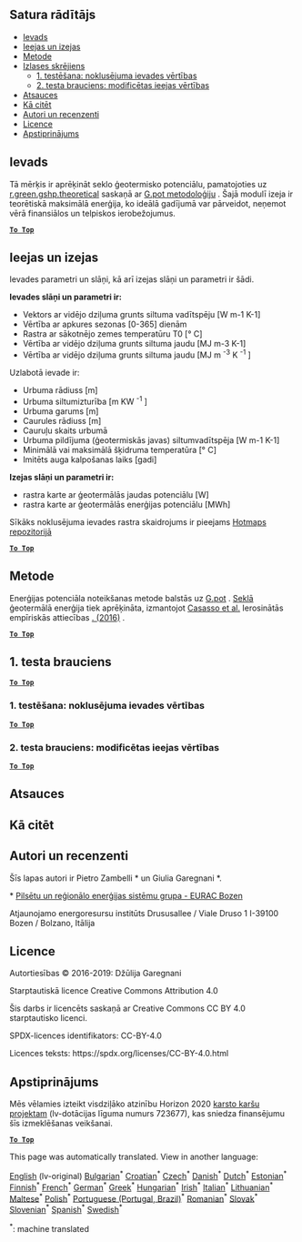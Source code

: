 <h2> Satura rādītājs </h2><ul><li> <a href="#introduction">Ievads</a> </li><li> <a href="#inputs-and-outputs">Ieejas un izejas</a> </li><li> <a href="#method">Metode</a> </li><li> <a href="#sample-run">Izlases skrējiens</a> <ul><li> <a href="#test-run-1-default-input-values">1. testēšana: noklusējuma ievades vērtības</a> </li><li> <a href="#test-run-2-modified-input-values">2. testa brauciens: modificētas ieejas vērtības</a> </li></ul></li><li> <a href="#references">Atsauces</a> </li><li> <a href="#how-to-cite">Kā citēt</a> </li><li> <a href="#authors-and-reviewers">Autori un recenzenti</a> </li><li> <a href="#license">Licence</a> </li><li> <a href="#acknowledgement">Apstiprinājums</a> </li></ul><h2> Ievads </h2><p> Tā mērķis ir aprēķināt seklo ģeotermisko potenciālu, pamatojoties uz <a href="https://grass.osgeo.org/grass76/manuals/addons/r.green.gshp.theoretical.html">r.green.gshp.theoretical</a> saskaņā ar <a href="https://www.sciencedirect.com/science/article/pii/S0360544216303358">G.pot metodoloģiju</a> . Šajā modulī izeja ir teorētiskā maksimālā enerģija, ko ideālā gadījumā var pārveidot, neņemot vērā finansiālos un telpiskos ierobežojumus. </p><p><ins> <code><strong><a href="#table-of-contents">To Top</a></strong></code> </ins> </p><h2> Ieejas un izejas </h2><p> Ievades parametri un slāņi, kā arī izejas slāņi un parametri ir šādi. </p><p> <strong>Ievades slāņi un parametri ir:</strong> </p><ul><li> Vektors ar vidējo dziļuma grunts siltuma vadītspēju [W m-1 K-1] </li><li> Vērtība ar apkures sezonas [0-365] dienām </li><li> Rastra ar sākotnējo zemes temperatūru T0 [° C] </li><li> Vērtība ar vidējo dziļuma grunts siltuma jaudu [MJ m-3 K-1] </li><li> Vērtība ar vidējo dziļuma grunts siltuma jaudu [MJ m <sup>-3</sup> K <sup>-1</sup> ] </li></ul><p> Uzlabotā ievade ir: </p><ul><li> Urbuma rādiuss [m] </li><li> Urbuma siltumizturība [m KW <sup>-1</sup> ] </li><li> Urbuma garums [m] </li><li> Caurules rādiuss [m] </li><li> Cauruļu skaits urbumā </li><li> Urbuma pildījuma (ģeotermiskās javas) siltumvadītspēja [W m-1 K-1] </li><li> Minimālā vai maksimālā šķidruma temperatūra [° C] </li><li> Imitēts auga kalpošanas laiks [gadi] </li></ul><p> <strong>Izejas slāņi un parametri ir:</strong> </p><ul><li> rastra karte ar ģeotermālās jaudas potenciālu [W] </li><li> rastra karte ar ģeotermālās enerģijas potenciālu [MWh] </li></ul><p> Sīkāks noklusējuma ievades rastra skaidrojums ir pieejams <a href="https://gitlab.com/hotmaps/potential/potential_geothermal_raster">Hotmaps repozitorijā</a> </p><p><ins> <code><strong><a href="#table-of-contents">To Top</a></strong></code> </ins> </p><h2> Metode </h2><p> Enerģijas potenciāla noteikšanas metode balstās uz <a href="https://www.sciencedirect.com/science/article/pii/S0360544216303358">G.pot</a> . <a href="https://www.sciencedirect.com/science/article/pii/S0360544216303358">Seklā</a> ģeotermālā enerģija tiek aprēķināta, izmantojot <a href="https://www.sciencedirect.com/science/article/pii/S0360544216303358">Casasso et al.</a> Ierosinātās empīriskās attiecības <a href="https://www.sciencedirect.com/science/article/pii/S0360544216303358">. (2016)</a> . </p><p><ins> <code><strong><a href="#table-of-contents">To Top</a></strong></code> </ins> </p><h2> 1. testa brauciens </h2><p><ins> <code><strong><a href="#table-of-contents">To Top</a></strong></code> </ins> </p><h3> 1. testēšana: noklusējuma ievades vērtības </h3><p><ins> <code><strong><a href="#table-of-contents">To Top</a></strong></code> </ins> </p><h3> 2. testa brauciens: modificētas ieejas vērtības </h3><p><ins> <code><strong><a href="#table-of-contents">To Top</a></strong></code> </ins> </p><h2> Atsauces </h2><h2> Kā citēt </h2><h2> Autori un recenzenti </h2><p> Šīs lapas autori ir Pietro Zambelli * un Giulia Garegnani *. </p><p> * <a href="http://www.eurac.edu/en/research/technologies/renewableenergy/researchfields/Pages/Energy-strategies-and-planning.aspx">Pilsētu un reģionālo enerģijas sistēmu grupa - EURAC Bozen</a> </p><p> Atjaunojamo energoresursu institūts Drususallee / Viale Druso 1 I-39100 Bozen / Bolzano, Itālija </p><h2> Licence </h2><p> Autortiesības © 2016-2019: Džūlija Garegnani </p><p> Starptautiskā licence Creative Commons Attribution 4.0 </p><p> Šis darbs ir licencēts saskaņā ar Creative Commons CC BY 4.0 starptautisko licenci. </p><p> SPDX-licences identifikators: CC-BY-4.0 </p><p> Licences teksts: https://spdx.org/licenses/CC-BY-4.0.html </p><h2> Apstiprinājums </h2><p> Mēs vēlamies izteikt visdziļāko atzinību Horizon 2020 <a href="https://www.hotmaps-project.eu">karsto karšu projektam</a> (lv-dotācijas līguma numurs 723677), kas sniedza finansējumu šīs izmeklēšanas veikšanai. </p><p><ins> <code><strong><a href="#table-of-contents">To Top</a></strong></code> </ins> </p>

This page was automatically translated. View in another language:

[English](../en/CM-Shallow-geothermal-potential.md) (lv-original) [Bulgarian](../bg/CM-Shallow-geothermal-potential.md)<sup>\*</sup> [Croatian](../hr/CM-Shallow-geothermal-potential.md)<sup>\*</sup> [Czech](../cs/CM-Shallow-geothermal-potential.md)<sup>\*</sup> [Danish](../da/CM-Shallow-geothermal-potential.md)<sup>\*</sup> [Dutch](../nl/CM-Shallow-geothermal-potential.md)<sup>\*</sup> [Estonian](../et/CM-Shallow-geothermal-potential.md)<sup>\*</sup> [Finnish](../fi/CM-Shallow-geothermal-potential.md)<sup>\*</sup> [French](../fr/CM-Shallow-geothermal-potential.md)<sup>\*</sup> [German](../de/CM-Shallow-geothermal-potential.md)<sup>\*</sup> [Greek](../el/CM-Shallow-geothermal-potential.md)<sup>\*</sup> [Hungarian](../hu/CM-Shallow-geothermal-potential.md)<sup>\*</sup> [Irish](../ga/CM-Shallow-geothermal-potential.md)<sup>\*</sup> [Italian](../it/CM-Shallow-geothermal-potential.md)<sup>\*</sup>  [Lithuanian](../lt/CM-Shallow-geothermal-potential.md)<sup>\*</sup> [Maltese](../mt/CM-Shallow-geothermal-potential.md)<sup>\*</sup> [Polish](../pl/CM-Shallow-geothermal-potential.md)<sup>\*</sup> [Portuguese (Portugal, Brazil)](../pt/CM-Shallow-geothermal-potential.md)<sup>\*</sup> [Romanian](../ro/CM-Shallow-geothermal-potential.md)<sup>\*</sup> [Slovak](../sk/CM-Shallow-geothermal-potential.md)<sup>\*</sup> [Slovenian](../sl/CM-Shallow-geothermal-potential.md)<sup>\*</sup> [Spanish](../es/CM-Shallow-geothermal-potential.md)<sup>\*</sup> [Swedish](../sv/CM-Shallow-geothermal-potential.md)<sup>\*</sup> 

<sup>\*</sup>: machine translated
